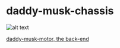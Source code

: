 # daddy-musk-chassis

![alt text][logo]

[logo]: http://robotpig.net/_images/posts/tesla_model_s_5.jpg "Front-end client"
[daddy-musk-motor, the back-end](https://github.com/cityofsurrey/daddy-musk-chassis)
